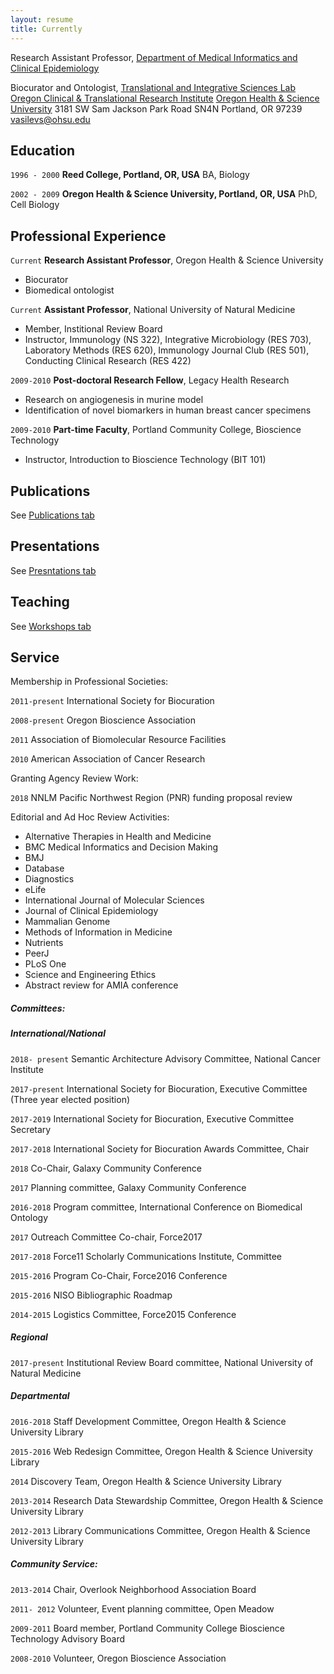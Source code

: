 ```yaml
---
layout: resume
title: Currently
---
```

Research Assistant Professor, [Department of Medical Informatics and Clinical Epidemiology](https://www.ohsu.edu/xd/education/schools/school-of-medicine/departments/clinical-departments/dmice/)

Biocurator and Ontologist, [Translational and Integrative Sciences Lab](https://tislab.org/)
[Oregon Clinical & Translational Research Institute](https://www.ohsu.edu/xd/research/centers-institutes/octri/index.cfm)
[Oregon Health & Science University](https://www.ohsu.edu/xd/)
3181 SW Sam Jackson Park Road SN4N
Portland, OR 97239
vasilevs@ohsu.edu

## Education

`1996 - 2000`
__Reed College, Portland, OR, USA__
BA, Biology

`2002 - 2009`
__Oregon Health & Science University, Portland, OR, USA__
PhD, Cell Biology

## Professional Experience

`Current`
__Research Assistant Professor__, Oregon Health & Science University  

- Biocurator
- Biomedical ontologist

`Current`
__Assistant Professor__, National University of Natural Medicine

- Member, Institional Review Board
- Instructor, Immunology (NS 322), Integrative Microbiology (RES 703), Laboratory Methods (RES 620), Immunology Journal Club (RES 501), Conducting Clinical Research (RES 422)

`2009-2010`
__Post-doctoral Research Fellow__, Legacy Health Research 

- Research on angiogenesis in murine model
- Identification of novel biomarkers in human breast cancer specimens

`2009-2010`
__Part-time Faculty__, Portland Community College, Bioscience Technology

- Instructor, Introduction to Bioscience Technology (BIT 101)

## Publications

See [Publications tab](https://nicolevasilevsky.github.io/publications/)

## Presentations

See [Presntations tab](https://nicolevasilevsky.github.io/presentations/)

## Teaching

See [Workshops tab](https://nicolevasilevsky.github.io/workshops/)

## Service

Membership in Professional Societies:

`2011-present`
International Society for Biocuration

`2008-present`
Oregon Bioscience Association

`2011` 
Association of Biomolecular Resource Facilities

`2010`
American Association of Cancer Research


Granting Agency Review Work:

`2018`
NNLM Pacific Northwest Region (PNR) funding proposal review

Editorial and Ad Hoc Review Activities:

- Alternative Therapies in Health and Medicine
- BMC Medical Informatics and Decision Making 
- BMJ
- Database
- Diagnostics
- eLife
- International Journal of Molecular Sciences
- Journal of Clinical Epidemiology
- Mammalian Genome
- Methods of Information in Medicine
- Nutrients 
- PeerJ
- PLoS One
- Science and Engineering Ethics
- Abstract review for AMIA conference

##### Committees:

##### International/National 

`2018- present` 
Semantic Architecture Advisory Committee, National Cancer Institute

`2017-present` 
International Society for Biocuration, Executive Committee (Three year elected position)

`2017-2019` 
International Society for Biocuration, Executive Committee Secretary 

`2017-2018` 
International Society for Biocuration Awards Committee, Chair

`2018` 
Co-Chair, Galaxy Community Conference 

`2017` 
Planning committee, Galaxy Community Conference

`2016-2018`
Program committee, International Conference on Biomedical Ontology 

`2017` 
Outreach Committee Co-chair, Force2017 

`2017-2018`
Force11 Scholarly Communications Institute, Committee

`2015-2016` 
Program Co-Chair, Force2016 Conference 

`2015-2016` 
NISO Bibliographic Roadmap

`2014-2015`
Logistics Committee, Force2015 Conference 


##### Regional

`2017-present` 
Institutional Review Board committee, National University of Natural Medicine

##### Departmental

`2016-2018` 
Staff Development Committee, Oregon Health & Science University Library

`2015-2016`
Web Redesign Committee, Oregon Health & Science University Library 

`2014`
Discovery Team, Oregon Health & Science University Library

`2013-2014`
Research Data Stewardship Committee, Oregon Health & Science University Library

`2012-2013`
Library Communications Committee, Oregon Health & Science University Library


##### Community Service:

`2013-2014`
Chair, Overlook Neighborhood Association Board 

`2011- 2012`
Volunteer, Event planning committee, Open Meadow 

`2009-2011`
Board member, Portland Community College Bioscience Technology Advisory Board   

`2008-2010`
Volunteer, Oregon Bioscience Association 

<!-- ### Footer

Last updated: Dec 2018 -->


